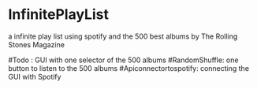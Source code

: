 # InfinitePlayList
a infinite play list using spotify and the 500 best albums by The Rolling Stones Magazine


#Todo : GUI with one selector of the 500 albums
#RandomShuffle: one button to listen to the 500 albums 
#Apiconnectortospotify: connecting the GUI with Spotify
